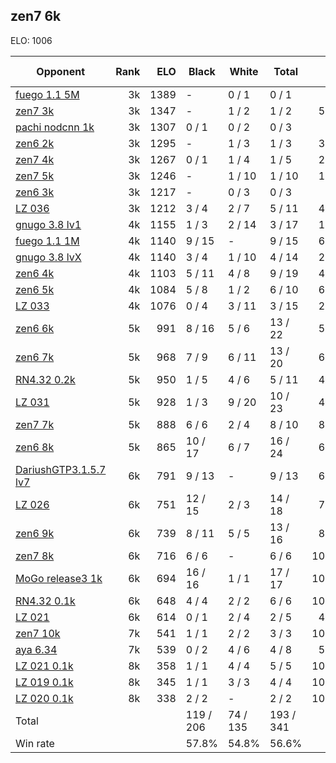 ## zen7 6k ##

ELO: 1006

Opponent | Rank | ELO | Black | White | Total | Win rate
---------|-----:|----:|-------|-------|-------|-------:
[fuego 1.1 5M](fuego%201.1%205M.md) | 3k | 1389 | - | 0 / 1 | 0 / 1 | 0.0%
[zen7 3k](zen7%203k.md) | 3k | 1347 | - | 1 / 2 | 1 / 2 | 50.0%
[pachi nodcnn 1k](pachi%20nodcnn%201k.md) | 3k | 1307 | 0 / 1 | 0 / 2 | 0 / 3 | 0.0%
[zen6 2k](zen6%202k.md) | 3k | 1295 | - | 1 / 3 | 1 / 3 | 33.3%
[zen7 4k](zen7%204k.md) | 3k | 1267 | 0 / 1 | 1 / 4 | 1 / 5 | 20.0%
[zen7 5k](zen7%205k.md) | 3k | 1246 | - | 1 / 10 | 1 / 10 | 10.0%
[zen6 3k](zen6%203k.md) | 3k | 1217 | - | 0 / 3 | 0 / 3 | 0.0%
[LZ 036](LZ%20036.md) | 3k | 1212 | 3 / 4 | 2 / 7 | 5 / 11 | 45.5%
[gnugo 3.8 lv1](gnugo%203.8%20lv1.md) | 4k | 1155 | 1 / 3 | 2 / 14 | 3 / 17 | 17.6%
[fuego 1.1 1M](fuego%201.1%201M.md) | 4k | 1140 | 9 / 15 | - | 9 / 15 | 60.0%
[gnugo 3.8 lvX](gnugo%203.8%20lvX.md) | 4k | 1140 | 3 / 4 | 1 / 10 | 4 / 14 | 28.6%
[zen6 4k](zen6%204k.md) | 4k | 1103 | 5 / 11 | 4 / 8 | 9 / 19 | 47.4%
[zen6 5k](zen6%205k.md) | 4k | 1084 | 5 / 8 | 1 / 2 | 6 / 10 | 60.0%
[LZ 033](LZ%20033.md) | 4k | 1076 | 0 / 4 | 3 / 11 | 3 / 15 | 20.0%
[zen6 6k](zen6%206k.md) | 5k | 991 | 8 / 16 | 5 / 6 | 13 / 22 | 59.1%
[zen6 7k](zen6%207k.md) | 5k | 968 | 7 / 9 | 6 / 11 | 13 / 20 | 65.0%
[RN4.32 0.2k](RN4.32%200.2k.md) | 5k | 950 | 1 / 5 | 4 / 6 | 5 / 11 | 45.5%
[LZ 031](LZ%20031.md) | 5k | 928 | 1 / 3 | 9 / 20 | 10 / 23 | 43.5%
[zen7 7k](zen7%207k.md) | 5k | 888 | 6 / 6 | 2 / 4 | 8 / 10 | 80.0%
[zen6 8k](zen6%208k.md) | 5k | 865 | 10 / 17 | 6 / 7 | 16 / 24 | 66.7%
[DariushGTP3.1.5.7 lv7](DariushGTP3.1.5.7%20lv7.md) | 6k | 791 | 9 / 13 | - | 9 / 13 | 69.2%
[LZ 026](LZ%20026.md) | 6k | 751 | 12 / 15 | 2 / 3 | 14 / 18 | 77.8%
[zen6 9k](zen6%209k.md) | 6k | 739 | 8 / 11 | 5 / 5 | 13 / 16 | 81.3%
[zen7 8k](zen7%208k.md) | 6k | 716 | 6 / 6 | - | 6 / 6 | 100.0%
[MoGo release3 1k](MoGo%20release3%201k.md) | 6k | 694 | 16 / 16 | 1 / 1 | 17 / 17 | 100.0%
[RN4.32 0.1k](RN4.32%200.1k.md) | 6k | 648 | 4 / 4 | 2 / 2 | 6 / 6 | 100.0%
[LZ 021](LZ%20021.md) | 6k | 614 | 0 / 1 | 2 / 4 | 2 / 5 | 40.0%
[zen7 10k](zen7%2010k.md) | 7k | 541 | 1 / 1 | 2 / 2 | 3 / 3 | 100.0%
[aya 6.34](aya%206.34.md) | 7k | 539 | 0 / 2 | 4 / 6 | 4 / 8 | 50.0%
[LZ 021 0.1k](LZ%20021%200.1k.md) | 8k | 358 | 1 / 1 | 4 / 4 | 5 / 5 | 100.0%
[LZ 019 0.1k](LZ%20019%200.1k.md) | 8k | 345 | 1 / 1 | 3 / 3 | 4 / 4 | 100.0%
[LZ 020 0.1k](LZ%20020%200.1k.md) | 8k | 338 | 2 / 2 | - | 2 / 2 | 100.0%
Total | | | 119 / 206 | 74 / 135 | 193 / 341 | 
Win rate| | | 57.8% | 54.8% | 56.6% | 
